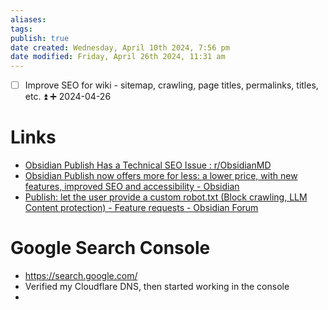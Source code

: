 ```yaml
---
aliases: 
tags: 
publish: true
date created: Wednesday, April 10th 2024, 7:56 pm
date modified: Friday, April 26th 2024, 11:31 am
---
```


- [ ] Improve SEO for wiki - sitemap, crawling, page titles, permalinks, titles, etc. ⏫ ➕ 2024-04-26
# Links
- [Obsidian Publish Has a Technical SEO Issue : r/ObsidianMD](https://www.reddit.com/r/ObsidianMD/comments/xib3m0/obsidian_publish_has_a_technical_seo_issue/)
- [Obsidian Publish now offers more for less: a lower price, with new features, improved SEO and accessibility - Obsidian](https://obsidian.md/blog/obsidian-publish-now-offers-more-for-less/)
- [Publish: let the user provide a custom robot.txt (Block crawling, LLM Content protection) - Feature requests - Obsidian Forum](https://forum.obsidian.md/t/publish-let-the-user-provide-a-custom-robot-txt-block-crawling-llm-content-protection/58140/5) 
# Google Search Console
- https://search.google.com/
- Verified my Cloudflare DNS, then started working in the console
- 